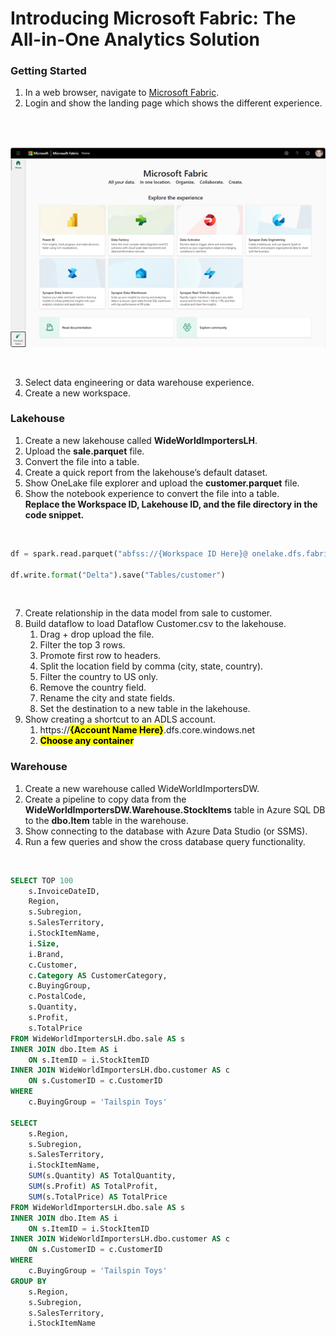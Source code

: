 # Introducing Microsoft Fabric: The All-in-One Analytics Solution

### **Getting Started**

1.	In a web browser, navigate to [Microsoft Fabric](https://fabric.microsoft.com). 
2.	Login and show the landing page which shows the different experience.

<br>

&ensp; &ensp; &ensp; &ensp; ![](./images/fabric_landing_page.png)

<br>

3.	Select data engineering or data warehouse experience.
4.	Create a new workspace.

### **Lakehouse**

1.	Create a new lakehouse called **WideWorldImportersLH**.
2.	Upload the **sale.parquet** file.
3.	Convert the file into a table.
4.	Create a quick report from the lakehouse’s default dataset.
5.	Show OneLake file explorer and upload the **customer.parquet** file. 
6.	Show the notebook experience to convert the file into a table.<br>**Replace the Workspace ID, Lakehouse ID, and the file directory in the code snippet.**

<br>

```python 
df = spark.read.parquet("abfss://{Workspace ID Here}@ onelake.dfs.fabric.microsoft.com/{Lakehouse ID Here}/Files/{Optionally, Directory Here}/customer.parquet")

df.write.format("Delta").save("Tables/customer")
```

<br>

7.	Create relationship in the data model from sale to customer.
8.	Build dataflow to load Dataflow Customer.csv to the lakehouse.
    1. Drag + drop upload the file.  
    2. Filter the top 3 rows.
    3. Promote first row to headers.
    4. Split the location field by comma (city, state, country).
    5. Filter the country to US only.
    6. Remove the country field. 
    7. Rename the city and state fields. 
    8. Set the destination to a new table in the lakehouse.
9.	Show creating a shortcut to an ADLS account. 
    1. https://<mark>**{Account Name Here}**</mark>.dfs.core.windows.net
    2. <mark>**Choose any container**</mark>

### **Warehouse**
1. Create a new warehouse called WideWorldImportersDW.
2. Create a pipeline to copy data from the **WideWorldImportersDW.Warehouse.StockItems** table in Azure SQL DB to the **dbo.Item** table in the warehouse.
3. Show connecting to the database with Azure Data Studio (or SSMS). 
4. Run a few queries and show the cross database query functionality. 

<br>

```sql
SELECT TOP 100
    s.InvoiceDateID,
    Region,
    s.Subregion,
    s.SalesTerritory,
    i.StockItemName,
    i.Size,
    i.Brand,
    c.Customer,
    c.Category AS CustomerCategory,
    c.BuyingGroup,
    c.PostalCode,
    s.Quantity,
    s.Profit,
    s.TotalPrice
FROM WideWorldImportersLH.dbo.sale AS s
INNER JOIN dbo.Item AS i
    ON s.ItemID = i.StockItemID
INNER JOIN WideWorldImportersLH.dbo.customer AS c
    ON s.CustomerID = c.CustomerID
WHERE
    c.BuyingGroup = 'Tailspin Toys'

SELECT
    s.Region,
    s.Subregion,
    s.SalesTerritory,
    i.StockItemName,
    SUM(s.Quantity) AS TotalQuantity,
    SUM(s.Profit) AS TotalProfit,
    SUM(s.TotalPrice) AS TotalPrice
FROM WideWorldImportersLH.dbo.sale AS s
INNER JOIN dbo.Item AS i
    ON s.ItemID = i.StockItemID
INNER JOIN WideWorldImportersLH.dbo.customer AS c
    ON s.CustomerID = c.CustomerID
WHERE
    c.BuyingGroup = 'Tailspin Toys'
GROUP BY
    s.Region,
    s.Subregion,
    s.SalesTerritory,
    i.StockItemName
```
